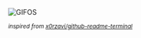 <div align="justify">
<picture>
    <source media="(prefers-color-scheme: dark)" srcset="https://i.ibb.co/zh2n8rR/output-gif.gif">
    <source media="(prefers-color-scheme: light)" srcset="https://i.ibb.co/zh2n8rR/output-gif.gif">
    <img alt="GIFOS" src="https://i.ibb.co/zh2n8rR/output-gif.gif">
</picture>

<sub><i>inspired from [x0rzavi/github-readme-terminal](https://github.com/x0rzavi/github-readme-terminal)</i></sub>

</div>

<!-- Image deletion URL: https://ibb.co/SXmsQPn/dbde12770d9ffae49563215ab14ea0f4 -->